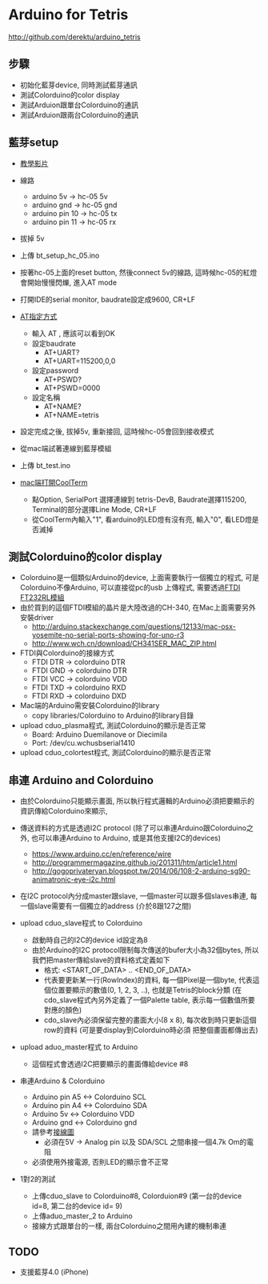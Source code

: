 # Arduino for Tetris

http://github.com/derektu/arduino_tetris

## 步驟

- 初始化藍芽device, 同時測試藍芽通訊
- 測試Colorduino的color display
- 測試Arduion跟單台Colorduino的通訊
- 測試Arduion跟兩台Colorduino的通訊

## 藍芽setup

- [教學影片](https://www.youtube.com/watch?v=fkS1elBSzgs)
- 線路
    - arduino 5v -> hc-05 5v
    - arduino gnd -> hc-05 gnd
    - arduino pin 10 -> hc-05 tx
    - arduino pin 11 -> hc-05 rx

- 拔掉 5v
- 上傳 bt_setup_hc_05.ino
- 按著hc-05上面的reset button, 然後connect 5v的線路, 這時候hc-05的紅燈會開始慢慢閃爍, 進入AT mode
- 打開IDE的serial monitor, baudrate設定成9600, CR+LF
- [AT指定方式](http://ruten-proteus.blogspot.tw/2014/07/Bluetooth-Kit-tutorial-02-hc-05-02.html)
    - 輸入 AT <enter>, 應該可以看到OK
    - 設定baudrate
        - AT+UART?
        - AT+UART=115200,0,0
    - 設定password
        - AT+PSWD?
        - AT+PSWD=0000
    - 設定名稱
        - AT+NAME?
        - AT+NAME=tetris

- 設定完成之後, 拔掉5v, 重新接回, 這時候hc-05會回到接收模式
- 從mac端試著連線到藍芽模組
- 上傳 bt_test.ino
- [mac端打開CoolTerm](http://swf.com.tw/?p=499)
    - 點Option, SerialPort 選擇連線到 tetris-DevB, Baudrate選擇115200, Terminal的部分選擇Line Mode, CR+LF
    - 從CoolTerm內輸入"1", 看arduino的LED燈有沒有亮, 輸入"0", 看LED燈是否滅掉

## 測試Colorduino的color display

- Colorduino是一個類似Arduino的device, 上面需要執行一個獨立的程式, 可是Colorduino不像Arduino, 可以直接從pc的usb
  上傳程式, 需要透過[FTDI FT232RL模組](http://goods.ruten.com.tw/item/show?21110312965371)
- 由於買到的這個FTDI模組的晶片是大陸改過的CH-340, 在Mac上面需要另外安裝driver
    - http://arduino.stackexchange.com/questions/12133/mac-osx-yosemite-no-serial-ports-showing-for-uno-r3
    - http://www.wch.cn/download/CH341SER_MAC_ZIP.html
- FTDI與Colorduino的接線方式
    - FTDI DTR -> colorduino DTR
    - FTDI GND -> colorduino DTR
    - FTDI VCC -> colorduino VDD
    - FTDI TXD -> colorduino RXD
    - FTDI RXD -> colorduino DXD
- Mac端的Arduino需安裝Colorduino的library
    - copy libraries/Colorduino to Arduino的library目錄
- upload cduo_plasma程式, 測試Colorduino的顯示是否正常
    - Board: Arduino Duemilanove or Diecimila
    - Port: /dev/cu.wchusbserial1410
- upload cduo_colortest程式, 測試Colorduino的顯示是否正常

## 串連 Arduino and Colorduino

- 由於Colorduino只能顯示畫面, 所以執行程式邏輯的Arduino必須把要顯示的資訊傳給Colorduino來顯示,
- 傳送資料的方式是透過I2C protocol (除了可以串連Arduino跟Colorduino之外, 也可以串連Arduino to Arduino, 或是其他支援I2C的devices)
    - https://www.arduino.cc/en/reference/wire
    - http://programmermagazine.github.io/201311/htm/article1.html
    - http://gogoprivateryan.blogspot.tw/2014/06/108-2-arduino-sg90-animatronic-eye-i2c.html

- 在I2C protocol內分成master跟slave, 一個master可以跟多個slaves串連, 每一個slave需要有一個獨立的address (介於8跟127之間)

- upload cduo_slave程式 to Colorduino
    - 啟動時自己的I2C的device id設定為8
    - 由於Arduino的I2C protocol限制每次傳送的bufer大小為32個bytes, 所以我們把master傳給slave的資料格式定義如下
        - 格式: <START_OF_DATA> <RowIndex> <Pixel> <Pixel> .. <END_OF_DATA>
        - 代表要更新某一行(RowIndex)的資料, 每一個Pixel是一個byte, 代表這個位置要顯示的數值(0, 1, 2, 3, ..),
          也就是Tetris的block分類 (在cdo_slave程式內另外定義了一個Palette table, 表示每一個數值所要對應的顏色)
        - cdo_slave內必須保留完整的畫面大小(8 x 8), 每次收到時只更新這個row的資料 (可是要display到Colorduino時必須
          把整個畫面都傳出去)

- upload aduo_master程式 to Arduino
    - 這個程式會透過I2C把要顯示的畫面傳給device #8

- 串連Arduino & Colorduino
    - Arduino pin A5 <-> Colorduino SCL
    - Arduino pin A4 <-> Colorduino SDA
    - Arduino 5v <-> Colorduino VDD
    - Arduino gnd <-> Colorduino gnd
    - 請參考[接線圖](http://gogoprivateryan.blogspot.tw/2014/06/108-2-arduino-sg90-animatronic-eye-i2c.html)
        - 必須在5V -> Analog pin 以及 SDA/SCL 之間串接一個4.7k Om的電阻
    - 必須使用外接電源, 否則LED的顯示會不正常

- 1對2的測試
    - 上傳cduo_slave to Colorduino#8, Colorduion#9 (第一台的device id=8, 第二台的device id= 9)
    - 上傳aduo_master_2 to Arduino
    - 接線方式跟單台的一樣, 兩台Colorduino之間用內建的機制串連

## TODO

- 支援藍芽4.0 (iPhone)


